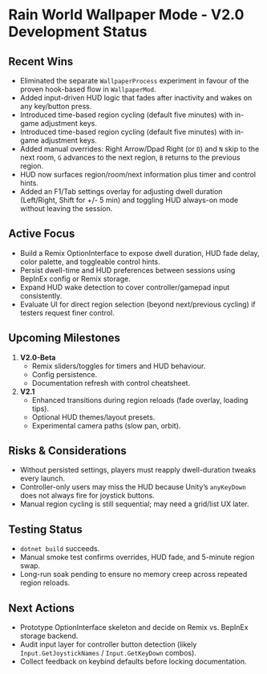 # Rain World Wallpaper Mode - V2.0 Development Status

## Recent Wins
- Eliminated the separate `WallpaperProcess` experiment in favour of the proven hook-based flow in `WallpaperMod`.
- Added input-driven HUD logic that fades after inactivity and wakes on any key/button press.
- Introduced time-based region cycling (default five minutes) with in-game adjustment keys.
- Introduced time-based region cycling (default five minutes) with in-game adjustment keys.
- Added manual overrides: Right Arrow/Dpad Right (or  `D`) and `N` skip to the next room, `G` advances to the next region, `B` returns to the previous region. 
- HUD now surfaces region/room/next information plus timer and control hints.
- Added an F1/Tab settings overlay for adjusting dwell duration (Left/Right, Shift for +/- 5 min) and toggling HUD always-on mode without leaving the session.

## Active Focus
- Build a Remix OptionInterface to expose dwell duration, HUD fade delay, color palette, and toggleable control hints.
- Persist dwell-time and HUD preferences between sessions using BepInEx config or Remix storage.
- Expand HUD wake detection to cover controller/gamepad input consistently.
- Evaluate UI for direct region selection (beyond next/previous cycling) if testers request finer control.

## Upcoming Milestones
1. **V2.0-Beta**
   - Remix sliders/toggles for timers and HUD behaviour.
   - Config persistence.
   - Documentation refresh with control cheatsheet.
2. **V2.1**
   - Enhanced transitions during region reloads (fade overlay, loading tips).
   - Optional HUD themes/layout presets.
   - Experimental camera paths (slow pan, orbit).

## Risks & Considerations
- Without persisted settings, players must reapply dwell-duration tweaks every launch.
- Controller-only users may miss the HUD because Unity’s `anyKeyDown` does not always fire for joystick buttons.
- Manual region cycling is still sequential; may need a grid/list UX later.

## Testing Status
- `dotnet build` succeeds.
- Manual smoke test confirms overrides, HUD fade, and 5-minute region swap.
- Long-run soak pending to ensure no memory creep across repeated region reloads.

## Next Actions
- Prototype OptionInterface skeleton and decide on Remix vs. BepInEx storage backend.
- Audit input layer for controller button detection (likely `Input.GetJoystickNames` / `Input.GetKeyDown` combos).
- Collect feedback on keybind defaults before locking documentation.
